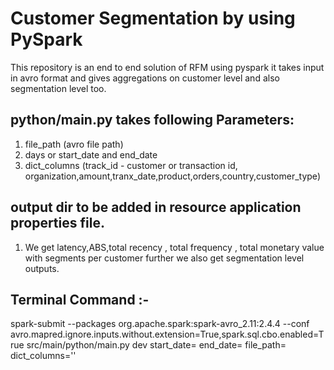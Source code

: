 # Customer Segmentation by using PySpark 

This repository is an end to end solution of RFM using pyspark it takes input in avro format and gives aggregations on customer level and also segmentation level too.

## python/main.py takes following Parameters:
  1. file_path (avro file path)
  2. days or start_date and end_date
  3. dict_columns (track_id -  customer or transaction id, organization,amount,tranx_date,product,orders,country,customer_type)
  
## output dir to be added in resource application properties file.
  
  1. We get latency,ABS,total recency , total frequency , total monetary value with segments per customer further we also get segmentation level outputs.
 
## Terminal Command :- 
  spark-submit --packages org.apache.spark:spark-avro_2.11:2.4.4 --conf avro.mapred.ignore.inputs.without.extension=True,spark.sql.cbo.enabled=True src/main/python/main.py dev     start_date= end_date= file_path= dict_columns='' 


